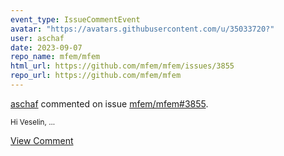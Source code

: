 ```yaml
---
event_type: IssueCommentEvent
avatar: "https://avatars.githubusercontent.com/u/35033720?"
user: aschaf
date: 2023-09-07
repo_name: mfem/mfem
html_url: https://github.com/mfem/mfem/issues/3855
repo_url: https://github.com/mfem/mfem
---
```


<a href='https://github.com/aschaf' target='_blank'>aschaf</a> commented on issue <a href='https://github.com/mfem/mfem/issues/3855' target='_blank'>mfem/mfem#3855</a>.

<small>Hi Veselin,...</small>

<a href='https://github.com/mfem/mfem/issues/3855' target='_blank'>View Comment</a>